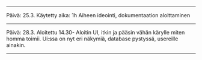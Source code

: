 -----------------------------------------------------------------------------------------------

Päivä: 25.3.
Käytetty aika: 1h
Aiheen ideointi, dokumentaation aloittaminen

-----------------------------------------------------------------------------------------------

Päivä: 28.3.
Aloitettu 14.30-
Aloitin UI, itkin ja pääsin vähän kärylle miten homma toimii.
Ui:ssa on nyt eri näkymiä, database pystyssä, usereille ainakin. 

-----------------------------------------------------------------------------------------------

